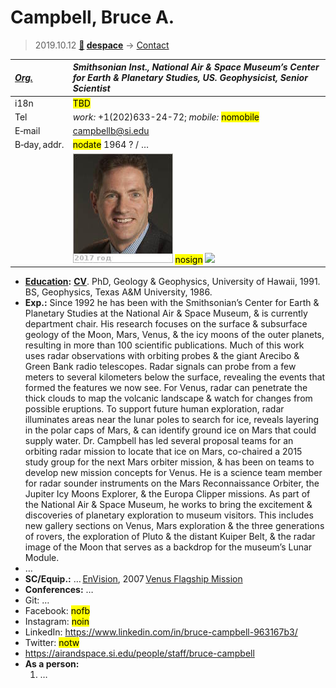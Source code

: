 # Campbell, Bruce A.
> 2019.10.12 **[🚀](../index/index.md) [despace](index.md)** → [Contact](contact.md)

|*[Org.](contact.md)*|*Smithsonian Inst., National Air & Space Museum’s Center for Earth & Planetary Studies, US. Geophysicist, Senior Scientist*|
|:--|:--|
|i18n| <mark>TBD</mark> |
|Tel| *work:* +1(202)633-24-72; *mobile:* <mark>nomobile</mark> |
|E‑mail| <campbellb@si.edu> |
|B‑day, addr.| <mark>nodate</mark> 1964 ? / … |
|| [![](f/contact/c/campbell1_photo_thumb.jpg)](f/contact/c/campbell1_photo.jpg) <mark>nosign</mark> [![](f/contact//1_sign_thumb.jpg)](f/contact//1_sign.png) |

   - **[Education](edu.md):** **[CV](f/contact/c/campbell1_cv.pdf)**. PhD, Geology & Geophysics, University of Hawaii, 1991. BS, Geophysics, Texas A&M University, 1986.
   - **Exp.:** Since 1992 he has been with the Smithsonian’s Center for Earth & Planetary Studies at the National Air & Space Museum, & is currently department chair. His research focuses on the surface & subsurface geology of the Moon, Mars, Venus, & the icy moons of the outer planets, resulting in more than 100 scientific publications. Much of this work uses radar observations with orbiting probes & the giant Arecibo & Green Bank radio telescopes. Radar signals can probe from a few meters to several kilometers below the surface, revealing the events that formed the features we now see. For Venus, radar can penetrate the thick clouds to map the volcanic landscape & watch for changes from possible eruptions. To support future human exploration, radar illuminates areas near the lunar poles to search for ice, reveals layering in the polar caps of Mars, & can identify ground ice on Mars that could supply water. Dr. Campbell has led several proposal teams for an orbiting radar mission to locate that ice on Mars, co-chaired a 2015 study group for the next Mars orbiter mission, & has been on teams to develop new mission concepts for Venus. He is a science team member for radar sounder instruments on the Mars Reconnaissance Orbiter, the Jupiter Icy Moons Explorer, & the Europa Clipper missions. As part of the National Air & Space Museum, he works to bring the excitement & discoveries of planetary exploration to museum visitors. This includes new gallery sections on Venus, Mars exploration & the three generations of rovers, the exploration of Pluto & the distant Kuiper Belt, & the radar image of the Moon that serves as a backdrop for the museum’s Lunar Module.
   - …
   - **SC/Equip.:** … [EnVision](envision.md), 2007 [Venus Flagship Mission](venus_flagship_mission.md)
   - **Conferences:** …
   - Git: …
   - Facebook: <mark>nofb</mark>
   - Instagram: <mark>noin</mark>
   - LinkedIn: <https://www.linkedin.com/in/bruce-campbell-963167b3/>
   - Twitter: <mark>notw</mark>
   - <https://airandspace.si.edu/people/staff/bruce-campbell>
   - **As a person:**
      1. …

